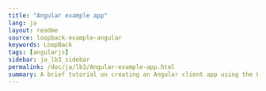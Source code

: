 ```yaml
---
title: "Angular example app"
lang: ja
layout: readme
source: loopback-example-angular
keywords: LoopBack
tags: [angularjs]
sidebar: ja_lb3_sidebar
permalink: /doc/ja/lb3/Angular-example-app.html
summary: A brief tutorial on creating an Angular client app using the Loopback AngularJS SDK.
---
```

